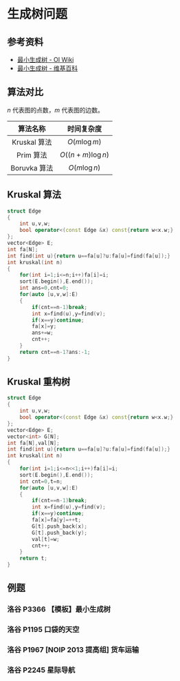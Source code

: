 # 生成树问题

## 参考资料

- [最小生成树 - OI Wiki](https://oi-wiki.org/graph/mst/)
- [最小生成树 - 维基百科](https://zh.wikipedia.org/zh-cn/最小生成树)

## 算法对比

$n$ 代表图的点数，$m$ 代表图的边数。

|   算法名称   |    时间复杂度    |
| :----------: | :--------------: |
| Kruskal 算法 |   $O(m\log m)$   |
|  Prim 算法   | $O((n+m)\log n)$ |
| Boruvka 算法 |   $O(m\log n)$   |

## Kruskal 算法

```cpp
struct Edge
{
	int u,v,w;
	bool operator<(const Edge &x) const{return w<x.w;}
};
vector<Edge> E;
int fa[N];
int find(int u){return u==fa[u]?u:fa[u]=find(fa[u]);}
int kruskal(int n)
{
	for(int i=1;i<=n;i++)fa[i]=i;
	sort(E.begin(),E.end());
	int ans=0,cnt=0;
	for(auto [u,v,w]:E)
	{
		if(cnt==n-1)break;
		int x=find(u),y=find(v);
		if(x==y)continue;
		fa[x]=y;
		ans+=w;
		cnt++;
	}
	return cnt==n-1?ans:-1;
}
```

## Kruskal 重构树

```cpp
struct Edge
{
	int u,v,w;
	bool operator<(const Edge &x) const{return w<x.w;}
};
vector<Edge> E;
vector<int> G[N];
int fa[N],val[N];
int find(int u){return u==fa[u]?u:fa[u]=find(fa[u]);}
int kruskal(int n)
{
	for(int i=1;i<=n<<1;i++)fa[i]=i;
	sort(E.begin(),E.end());
	int cnt=0,t=n;
	for(auto [u,v,w]:E)
	{
		if(cnt==n-1)break;
		int x=find(u),y=find(v);
		if(x==y)continue;
		fa[x]=fa[y]=++t;
		G[t].push_back(x);
		G[t].push_back(y);
		val[t]=w;
		cnt++;
	}
	return t;
}
```

## 例题

### 洛谷 P3366 【模板】最小生成树

<Problem id="P3366" />

### 洛谷 P1195 口袋的天空

<Problem id="P1195" />

### 洛谷 P1967 [NOIP 2013 提高组] 货车运输

<Problem id="P1967" />

### 洛谷 P2245 星际导航

<Problem id="P2245" />
